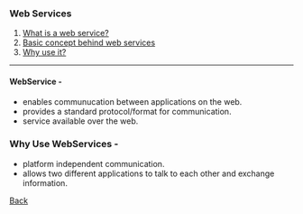### Web Services 

1. [What is a web service?](#definition)
1. [Basic concept behind web services]()
1. [Why use it?](#why)

<hr/>

#### <a id="definition">WebService -</a> 
* enables communucation between applications on the web.
* provides a standard protocol/format for communication.
* service available over the web.

### <a id="why">Why Use WebServices -
* platform independent communication.
* allows two different applications to talk to each other and exchange information.

[Back](../../tree/master)


